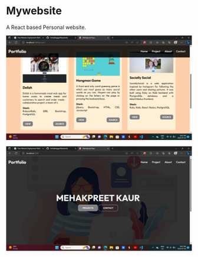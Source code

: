 # Mywebsite

A React based Personal website. 

![Project Page](projectpage.png)

![Welcome Page](frontpage.png)